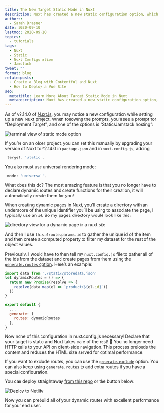 ```yaml
---
title: The New Target Static Mode in Nuxt
description: Nuxt has created a new static configuration option, which works extremely well for Jamstack sites, in particular creating automatic dynamic routes. This post goes over the new feature.
authors:
  - Sarah Drasner
date: 2020-09-10
lastmod: 2020-09-10
topics:
  - tutorials
tags:
  - Nuxt
  - Static
  - Nuxt Configuration
  - Jamstack
tweet: ""
format: blog
relatedposts:
  - Create a Blog with Contentful and Nuxt
  - How to Deploy a Vue Site
seo:
  metatitle: Learn More About Target Static Mode in Nuxt
  metadescription: Nuxt has created a new static configuration option, which works extremely well for Jamstack sites, in particular creating automatic dynamic routes. Learn more about the feature in this post.
---
```


As of v2.14.0 of [Nuxt.js](https://nuxtjs.org/), you may notice a new configuration while setting up a new Nuxt project. When following the prompts, you’ll see a prompt for “Deployment Target”, and one of the options is “Static/Jamstack hosting”:

![terminal view of static mode option](/img/blog/target.png)

If you’re on an older project, you can set this manually by upgrading your version of Nuxt to ^2.14.0 in `package.json` and in `nuxt.config.js`, adding

```js
 target: 'static',
```

You also must use universal rendering mode:

```js
 mode: 'universal',
```

What does this do? The most amazing feature is that you no longer have to declare dynamic routes and create functions for their creation, it will automatically create them for you!

When creating dynamic pages in Nuxt, you’ll create a directory with an underscore of the unique identifier you’ll be using to associate the page, I typically use an `id`. So my pages directory would look like this:

![directory view for a dynamic page in a nuxt site](/img/blog/pagesdirectory.png)

And then I use `this.$route.params.id` to gather the unique id of the item and then create a computed property to filter my dataset for the rest of the object values.

Previously, I would have to then tell my `nuxt.config.js` file to gather all of the ids from the dataset and create pages from them using the [`generate.routes` option](https://nuxtjs.org/guides/configuration-glossary/configuration-generate#routes). Here’s an example:

```js
import data from './static/storedata.json'
let dynamicRoutes = () => {
  return new Promise(resolve => {
    resolve(data.map(el => `product/${el.id}`))
  })
}

export default {
  ...
  generate: {
    routes: dynamicRoutes
  },
}
```

Now none of this configuration in nuxt.config.js necessary! Declare that your target is static and Nuxt takes care of the rest! 🎉 You no longer need HTTP calls to your API on client-side navigation. This process preloads the content and reduces the HTML size served for optimal performance.

If you want to exclude routes, you can use the [`generate.exclude`](https://nuxtjs.org/guides/configuration-glossary/configuration-generate#exclude) option. You can also keep using `generate.routes` to add extra routes if you have a special configuration.

You can deploy straightaway [from this repo](https://github.com/netlify-labs/nuxt-static-example) or the button below:

[![Deploy to Netlify](https://www.netlify.com/img/deploy/button.svg)](https://app.netlify.com/start/deploy?repository=https://github.com/netlify-labs/nuxt-static-example?utm_source=github&utm_medium=nuxtstatic-sd&utm_campaign=devex)

Now you can prebuild all of your dynamic routes with excellent performance for your end user.
